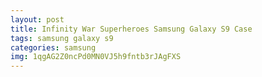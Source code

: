 ```yaml
---
layout: post
title: Infinity War Superheroes Samsung Galaxy S9 Case
tags: samsung galaxy s9
categories: samsung
img: 1qgAG2Z0ncPd0MN0VJ5h9fntb3rJAgFXS
---
```

